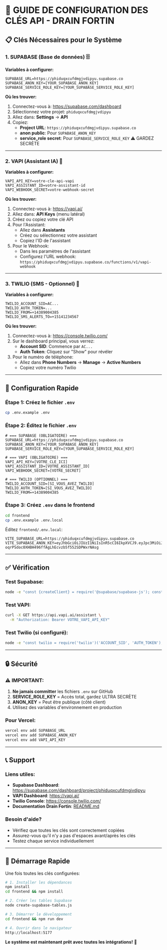 # 🔑 GUIDE DE CONFIGURATION DES CLÉS API - DRAIN FORTIN

## 📋 Clés Nécessaires pour le Système

### 1. **SUPABASE** (Base de données) 🗄️

**Variables à configurer:**
```env
SUPABASE_URL=https://phiduqxcufdmgjvdipyu.supabase.co
SUPABASE_ANON_KEY=[YOUR_SUPABASE_ANON_KEY]
SUPABASE_SERVICE_ROLE_KEY=[YOUR_SUPABASE_SERVICE_ROLE_KEY]
```

**Où les trouver:**
1. Connectez-vous à: https://supabase.com/dashboard
2. Sélectionnez votre projet: `phiduqxcufdmgjvdipyu`
3. Allez dans: **Settings** → **API**
4. Copiez:
   - **Project URL**: `https://phiduqxcufdmgjvdipyu.supabase.co`
   - **anon public**: Pour `SUPABASE_ANON_KEY`
   - **service_role secret**: Pour `SUPABASE_SERVICE_ROLE_KEY` ⚠️ GARDEZ SECRÈTE

---

### 2. **VAPI** (Assistant IA) 🤖

**Variables à configurer:**
```env
VAPI_API_KEY=votre-cle-api-vapi
VAPI_ASSISTANT_ID=votre-assistant-id
VAPI_WEBHOOK_SECRET=votre-webhook-secret
```

**Où les trouver:**
1. Connectez-vous à: https://vapi.ai/
2. Allez dans: **API Keys** (menu latéral)
3. Créez ou copiez votre clé API
4. Pour l'Assistant:
   - Allez dans **Assistants**
   - Créez ou sélectionnez votre assistant
   - Copiez l'ID de l'assistant
5. Pour le Webhook:
   - Dans les paramètres de l'assistant
   - Configurez l'URL webhook: `https://phiduqxcufdmgjvdipyu.supabase.co/functions/v1/vapi-webhook`

---

### 3. **TWILIO** (SMS - Optionnel) 📱

**Variables à configurer:**
```env
TWILIO_ACCOUNT_SID=AC...
TWILIO_AUTH_TOKEN=...
TWILIO_FROM=+14389004385
TWILIO_SMS_ALERTS_TO=+15141234567
```

**Où les trouver:**
1. Connectez-vous à: https://console.twilio.com/
2. Sur le dashboard principal, vous verrez:
   - **Account SID**: Commence par `AC...`
   - **Auth Token**: Cliquez sur "Show" pour révéler
3. Pour le numéro de téléphone:
   - Allez dans **Phone Numbers** → **Manage** → **Active Numbers**
   - Copiez votre numéro Twilio

---

## 🚀 Configuration Rapide

### Étape 1: Créez le fichier `.env`
```bash
cp .env.example .env
```

### Étape 2: Éditez le fichier `.env`
```env
# === SUPABASE (OBLIGATOIRE) ===
SUPABASE_URL=https://phiduqxcufdmgjvdipyu.supabase.co
SUPABASE_ANON_KEY=[YOUR_SUPABASE_ANON_KEY]
SUPABASE_SERVICE_ROLE_KEY=[YOUR_SUPABASE_SERVICE_ROLE_KEY]

# === VAPI (OBLIGATOIRE) ===
VAPI_API_KEY=[VOTRE_CLE_ICI]
VAPI_ASSISTANT_ID=[VOTRE_ASSISTANT_ID]
VAPI_WEBHOOK_SECRET=[VOTRE_SECRET]

# === TWILIO (OPTIONNEL) ===
TWILIO_ACCOUNT_SID=[SI_VOUS_AVEZ_TWILIO]
TWILIO_AUTH_TOKEN=[SI_VOUS_AVEZ_TWILIO]
TWILIO_FROM=+14389004385
```

### Étape 3: Créez `.env` dans le frontend
```bash
cd frontend
cp .env.example .env.local
```

Éditez `frontend/.env.local`:
```env
VITE_SUPABASE_URL=https://phiduqxcufdmgjvdipyu.supabase.co
VITE_SUPABASE_ANON_KEY=eyJhbGciOiJIUzI1NiIsInR5cCI6IkpXVCJ9.eyJpc3MiOiJzdXBhYmFzZSIsInJlZiI6InBoaWR1cXhjdWZkbWdqdmRpcHl1Iiwicm9sZSI6ImFub24iLCJpYXQiOjE3NDcxODQ5ODEsImV4cCI6MjA2Mjc2MDk4MX0.-oqrPSdoc0XHBH496ffAgLhEcvzb5f552SDPWxrNAsg
```

---

## ✅ Vérification

### Test Supabase:
```bash
node -e "const {createClient} = require('@supabase/supabase-js'); const s = createClient('https://phiduqxcufdmgjvdipyu.supabase.co', 'VOTRE_ANON_KEY'); s.from('call_logs').select('count').then(r => console.log('✅ Supabase OK:', r));"
```

### Test VAPI:
```bash
curl -X GET https://api.vapi.ai/assistant \
  -H "Authorization: Bearer VOTRE_VAPI_API_KEY"
```

### Test Twilio (si configuré):
```bash
node -e "const twilio = require('twilio')('ACCOUNT_SID', 'AUTH_TOKEN'); twilio.messages.list({limit: 1}).then(m => console.log('✅ Twilio OK'));"
```

---

## 🔒 Sécurité

### ⚠️ IMPORTANT:
1. **Ne jamais committer** les fichiers `.env` sur GitHub
2. **SERVICE_ROLE_KEY** = Accès total, gardez ULTRA SECRÈTE
3. **ANON_KEY** = Peut être publique (côté client)
4. Utilisez des variables d'environnement en production

### Pour Vercel:
```bash
vercel env add SUPABASE_URL
vercel env add SUPABASE_ANON_KEY
vercel env add VAPI_API_KEY
```

---

## 📞 Support

### Liens utiles:
- **Supabase Dashboard**: https://supabase.com/dashboard/project/phiduqxcufdmgjvdipyu
- **VAPI Dashboard**: https://vapi.ai/
- **Twilio Console**: https://console.twilio.com/
- **Documentation Drain Fortin**: [README.md](./README.md)

### Besoin d'aide?
- Vérifiez que toutes les clés sont correctement copiées
- Assurez-vous qu'il n'y a pas d'espaces avant/après les clés
- Testez chaque service individuellement

---

## 🚀 Démarrage Rapide

Une fois toutes les clés configurées:

```bash
# 1. Installer les dépendances
npm install
cd frontend && npm install

# 2. Créer les tables Supabase
node create-supabase-tables.js

# 3. Démarrer le développement
cd frontend && npm run dev

# 4. Ouvrir dans le navigateur
http://localhost:5177
```

**Le système est maintenant prêt avec toutes les intégrations!** 🎉
